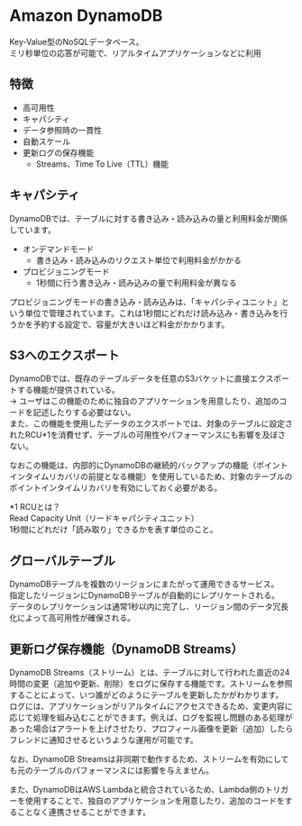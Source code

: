 # Amazon DynamoDB
Key-Value型のNoSQLデータベース。  
ミリ秒単位の応答が可能で、リアルタイムアプリケーションなどに利用

## 特徴
* 高可用性
* キャパシティ
* データ参照時の一貫性
* 自動スケール
* 更新ログの保存機能
  * Streams、Time To Live（TTL）機能

## キャパシティ
DynamoDBでは、テーブルに対する書き込み・読み込みの量と利用料金が関係しています。
* オンデマンドモード
  * 書き込み・読み込みのリクエスト単位で利用料金がかかる
* プロビジョニングモード
  * 1秒間に行う書き込み・読み込みの量で利用料金が異なる

プロビジョニングモードの書き込み・読み込みは、「キャパシティユニット」という単位で管理されています。これは1秒間にどれだけ読み込み・書き込みを行うかを予約する設定で、容量が大きいほど料金がかかります。

## S3へのエクスポート
DynamoDBでは、既存のテーブルデータを任意のS3バケットに直接エクスポートする機能が提供されている。  
 → ユーザはこの機能のために独自のアプリケーションを用意したり、追加のコードを記述したりする必要はない。  
また、この機能を使用したデータのエクスポートでは、対象のテーブルに設定されたRCU*1を消費せず、テーブルの可用性やパフォーマンスにも影響を及ぼさない。

なおこの機能は、内部的にDynamoDBの継続的バックアップの機能（ポイントインタイムリカバリの前提となる機能）を使用しているため、対象のテーブルのポイントインタイムリカバリを有効にしておく必要がある。

*1 RCUとは？  
Read Capacity Unit（リードキャパシティユニット）  
1秒間にどれだけ「読み取り」できるかを表す単位のこと。

## グローバルテーブル
DynamoDBテーブルを複数のリージョンにまたがって運用できるサービス。  
指定したリージョンにDynamoDBテーブルが自動的にレプリケートされる。  
データのレプリケーションは通常1秒以内に完了し、リージョン間のデータ冗長化によって高可用性が確保される。

## 更新ログ保存機能（DynamoDB Streams）
DynamoDB Streams（ストリーム）とは、テーブルに対して行われた直近の24時間の変更（追加や更新、削除）をログに保存する機能です。ストリームを参照することによって、いつ誰がどのようにテーブルを更新したかがわかります。  
ログには、アプリケーションがリアルタイムにアクセスできるため、変更内容に応じて処理を組み込むことができます。例えば、ログを監視し問題のある処理があった場合はアラートを上げさせたり、プロフィール画像を更新（追加）したらフレンドに通知させるというような運用が可能です。

なお、DynamoDB Streamsは非同期で動作するため、ストリームを有効にしても元のテーブルのパフォーマンスには影響を与えません。

また、DynamoDBはAWS Lambdaと統合されているため、Lambda側のトリガーを使用することで、独自のアプリケーションを用意したり、追加のコードをすることなく連携させることができます。